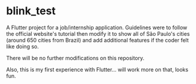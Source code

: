 # blink_test

A Flutter project for a job/internship application. Guidelines were to follow the official website's tutorial then modify it to show all of São Paulo's cities (around 650 cities from Brazil) and add additional features if the coder felt like doing so.

There will be no further modifications on this repository.

Also, this is my first experience with Flutter... will work more on that, looks fun.
